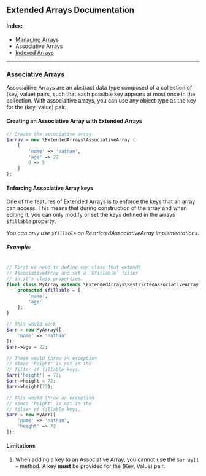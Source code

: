 ## Extended Arrays Documentation

#### Index:
* [Managing Arrays](https://github.com/nathan-fiscaletti/extended-arrays/blob/master/Examples/Managing%20Arrays.md)
* Associative Arrays
* [Indexed Arrays](https://github.com/nathan-fiscaletti/extended-arrays/blob/master/Examples/Indexed%20Arrays.md)

----
### Associative Arrays

Associaitive Arrays are an abstract data type composed of a collection of (key, value) pairs, such that each possible key appears at most once in the collection. With associaitive arrays, you can use any object type as the key for the (key, value) pair. 

#### Creating an Associative Array with Extended Arrays

```php
// Create the associative array
$array = new \ExtendedArrays\AssociativeArray (
    [
        'name' => 'nathan',
        'age' => 22
        0 => 5
    ]
);
```

#### Enforcing Associative Array keys

One of the features of Extended Arrays is to enforce the keys that an array can access. This means that during construction of the array and when editing it, you can only modify or set the keys defined in the arrays `$fillable` property.

*You can only use `$fillable` on RestrictedAssociativeArray implementations.*

##### Example:
```php

// First we need to define our class that extends
// AssociativeArray and set a `$fillable` filter 
// in it's class properties.
final class MyArray extends \ExtendedArrays\RestrictedAssociativeArray {
    protected $fillable = [
        'name',
        'age'
    ];
}

// This would work
$arr = new MyArray([
    'name' => 'nathan'
]);
$arr->age = 22;

// These would throw an exception
// since 'height' is not in the
// filter of fillable keys.
$arr['height'] = 72;
$arr->height = 72;
$arr->height(72);

// This would throw an exception
// since 'height' is not in the 
// filter of fillable keys.
$arr = new MyArr([
    'name' => 'nathan',
    'height' => 72
]);
```

#### Limitations

1. When adding a key to an Associative Array, you cannot use the `$array[] =` method. A key **must** be provided for the (Key, Value) pair.
